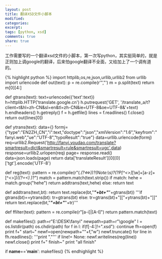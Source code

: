 ```yaml
---
layout: post
title: 翻译XSD文件小脚本
modified:
categories: 
excerpt: 
tags: [python, xsd]
comments: true
share: true
---
```


工作需要写的一个翻译xsd文件的小脚本，第一次写python，其实挺简单的，就是正则加上调google的翻译，后来怕google翻译不全面，又给加上了一个调有道的。

{% highlight python %}
import httplib,os,re,json,urllib,urllib2
from urllib import urlencode
def out(text):
    p = re.compile(r'","')
    m = p.split(text)
    return m[0][4:]

def gtrans(text):
    text=urlencode({'text':text})
    h=httplib.HTTP('translate.google.cn')
    h.putrequest('GET', '/translate_a/t?client=t&hl=zh-CN&sl=en&tl=zh-CN&ie=UTF-8&oe=UTF-8&'+text)
    h.endheaders()
    h.getreply()
    f = h.getfile()
    lines = f.readlines()
    f.close()
    return out(lines[0])

def ytrans(text):
    data={}
    formj={"type":"EN2ZH_CN","i":text,"doctype":"json","xmlVersion":"1.6","keyfrom":"fanyi.web","ue":"UTF-8","typoResult":"true"}
    data=urllib.urlencode(formj)
    req=urllib2.Request('http://fanyi.youdao.com/translate?smartresult=dict&smartresult=rule&smartresult=ugc',data)
    response=urllib2.urlopen(req)
    page= response.read()
    data=json.loads(page)
    return data['translateResult'][0][0]['tgt'].encode('UTF-8')

def reg(text):
    pattern = re.compile(r"(.*(?<=>))?(Note:\s)?(?P[^<>]*[\w]+[a-z]+[^<>]*)((?=<).*)?")
    match = pattern.match(text.strip())
    if match:
        hehe = match.group("hehe")
        return addtrans(text,hehe)
    else:
        return text

def addtrans(text,bt):
    return text.replace(bt,"***"+bt+"***"+gtrans(bt))
    '''if gtrans(bt)==ytrans(bt):
        tr=gtrans(bt)
    else:
        tr=gtrans(bt)+"[["+ytrans(bt)+"]]"
    return text.replace(bt,"***"+bt+"***"+tr)'''

def ffilter(text):
    pattern = re.compile(r"[a-i]|[A-I]")
    return pattern.match(text)

def makefiles():
    path=r"E:\DESK\fanyi"
    newpath=path+r"\google"
    l = os.listdir(path)
    os.chdir(path)
    for f in l:
        if(f[-4:]!=".xsd"):
            continue
        fh=open(f)
        print f+" start~"
        newf=open(newpath+"\"+f,"w")
        newf.truncate()
        for line in fh.readlines():
            '''print "."'''
            if line!= None:
                newf.writelines(reg(line))
        newf.close()
        print f+" finish~"
    print "all finish"

if __name__=='__main__':
    makefiles()
{% endhighlight %}
